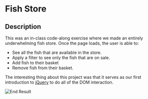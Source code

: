 # Fish Store

## Description
This was an in-class code-along exercise where we made an entirely underwhelming fish store. Once the page loads, the user is able to:
  - See all the fish that are available in the store.
  - Apply a filter to see only the fish that are on sale.
  - Add fish to their basket
  - Remove fish from their basket.
  
The interesting thing about this project was that it serves as our first introduction to [jQuery](http://jquery.com/) to do all of the DOM interaction.

![End Result](https://raw.githubusercontent.com/nss-evening-cohort-7/fish-store/master/Grab.png)
